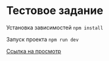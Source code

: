 # Тестовое задание

Установка зависимостей `npm install`

Запуск проекта `npm run dev`


[Ссылка на просмотр](src/assets/design.mp4)
